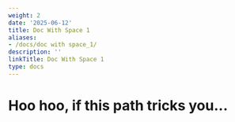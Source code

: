 ```yaml
---
weight: 2
date: '2025-06-12'
title: Doc With Space 1
aliases:
- /docs/doc with space_1/
description: ''
linkTitle: Doc With Space 1
type: docs
---
```


# Hoo hoo, if this path tricks you...
